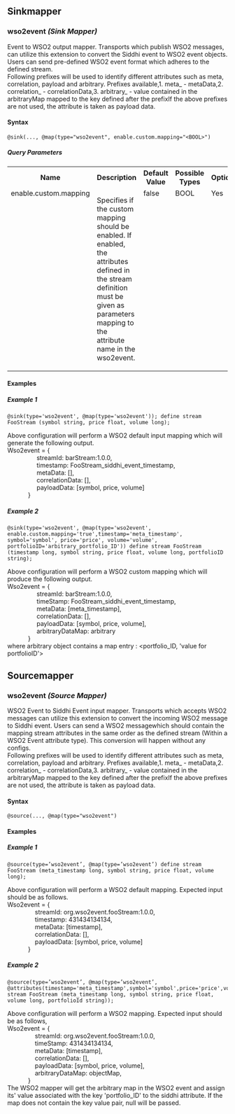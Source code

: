 ## Sinkmapper

### wso2event _(Sink Mapper)_

<p style="word-wrap: break-word">Event to WSO2 output mapper. Transports which publish WSO2 messages, can utilize this extension to convert the Siddhi event to WSO2 event objects. Users can send pre-defined WSO2 event format which adheres to the defined stream.<br>Following prefixes will be used to identify different attributes such as meta, correlation, payload and arbitrary. Prefixes available,1. meta_ - metaData,2. correlation_ - correlationData,3. arbitrary_ - value contained in the arbitraryMap mapped to the key defined after the prefixIf the above prefixes are not used, the attribute is taken as payload data.</p>

#### Syntax

```
@sink(..., @map(type="wso2event", enable.custom.mapping="<BOOL>")
```

##### Query Parameters

<table>
    <tr>
        <th>Name</th>
        <th>Description</th>
        <th>Default Value</th>
        <th>Possible Types</th>
        <th>Optional</th>
        <th>Dynamic</th>
    </tr>
    <tr>
        <td valign="top">enable.custom.mapping</td>
        <td valign="top"><p style="word-wrap: break-word">Specifies if the custom mapping should be enabled. If enabled, the attributes defined in the stream definition must be given as parameters mapping to the attribute name in the wso2event.</p></td>
        <td valign="top">false</td>
        <td valign="top">BOOL</td>
        <td valign="top">Yes</td>
        <td valign="top">No</td>
    </tr>
</table>



#### Examples

##### Example 1

```
@sink(type='wso2event', @map(type='wso2event')); define stream FooStream (symbol string, price float, volume long);
```
<p style="word-wrap: break-word">Above configuration will perform a WSO2 default input mapping which will generate the following output.<br>Wso2event = {<br>&nbsp;&nbsp;&nbsp;&nbsp;&nbsp;&nbsp;&nbsp;&nbsp;&nbsp;&nbsp;&nbsp;&nbsp;&nbsp;&nbsp;&nbsp;&nbsp;&nbsp;streamId: barStream:1.0.0,<br>&nbsp;&nbsp;&nbsp;&nbsp;&nbsp;&nbsp;&nbsp;&nbsp;&nbsp;&nbsp;&nbsp;&nbsp;&nbsp;&nbsp;&nbsp;&nbsp;&nbsp;timestamp: FooStream_siddhi_event_timestamp,<br>&nbsp;&nbsp;&nbsp;&nbsp;&nbsp;&nbsp;&nbsp;&nbsp;&nbsp;&nbsp;&nbsp;&nbsp;&nbsp;&nbsp;&nbsp;&nbsp;&nbsp;metaData: [],<br>&nbsp;&nbsp;&nbsp;&nbsp;&nbsp;&nbsp;&nbsp;&nbsp;&nbsp;&nbsp;&nbsp;&nbsp;&nbsp;&nbsp;&nbsp;&nbsp;&nbsp;correlationData: [],<br>&nbsp;&nbsp;&nbsp;&nbsp;&nbsp;&nbsp;&nbsp;&nbsp;&nbsp;&nbsp;&nbsp;&nbsp;&nbsp;&nbsp;&nbsp;&nbsp;&nbsp;payloadData: [symbol, price, volume]<br>&nbsp;&nbsp;&nbsp;&nbsp;&nbsp;&nbsp;&nbsp;&nbsp;&nbsp;&nbsp;&nbsp;&nbsp;}<br></p>

##### Example 2

```
@sink(type='wso2event', @map(type='wso2event', enable.custom.mapping='true',timestamp='meta_timestamp', symbol='symbol', price='price', volume='volume', portfolioID='arbitrary_portfolio_ID')) define stream FooStream (timestamp long, symbol string, price float, volume long, portfolioID string);
```
<p style="word-wrap: break-word">Above configuration will perform a WSO2 custom mapping which will produce the following output.<br>Wso2event = {<br>&nbsp;&nbsp;&nbsp;&nbsp;&nbsp;&nbsp;&nbsp;&nbsp;&nbsp;&nbsp;&nbsp;&nbsp;&nbsp;&nbsp;&nbsp;&nbsp;&nbsp;streamId: barStream:1.0.0,<br>&nbsp;&nbsp;&nbsp;&nbsp;&nbsp;&nbsp;&nbsp;&nbsp;&nbsp;&nbsp;&nbsp;&nbsp;&nbsp;&nbsp;&nbsp;&nbsp;&nbsp;timeStamp: FooStream_siddhi_event_timestamp,<br>&nbsp;&nbsp;&nbsp;&nbsp;&nbsp;&nbsp;&nbsp;&nbsp;&nbsp;&nbsp;&nbsp;&nbsp;&nbsp;&nbsp;&nbsp;&nbsp;&nbsp;metaData: [meta_timestamp],<br>&nbsp;&nbsp;&nbsp;&nbsp;&nbsp;&nbsp;&nbsp;&nbsp;&nbsp;&nbsp;&nbsp;&nbsp;&nbsp;&nbsp;&nbsp;&nbsp;&nbsp;correlationData: [],<br>&nbsp;&nbsp;&nbsp;&nbsp;&nbsp;&nbsp;&nbsp;&nbsp;&nbsp;&nbsp;&nbsp;&nbsp;&nbsp;&nbsp;&nbsp;&nbsp;&nbsp;payloadData: [symbol, price, volume],<br>&nbsp;&nbsp;&nbsp;&nbsp;&nbsp;&nbsp;&nbsp;&nbsp;&nbsp;&nbsp;&nbsp;&nbsp;&nbsp;&nbsp;&nbsp;&nbsp;&nbsp;arbitraryDataMap: arbitrary<br>&nbsp;&nbsp;&nbsp;&nbsp;&nbsp;&nbsp;&nbsp;&nbsp;&nbsp;&nbsp;&nbsp;&nbsp;}<br>where arbitrary object contains a map entry : &lt;portfolio_ID, 'value for portfolioID'&gt;</p>

## Sourcemapper

### wso2event _(Source Mapper)_

<p style="word-wrap: break-word">WSO2 Event to Siddhi Event input mapper. Transports which accepts WSO2 messages can utilize this extension to convert the incoming WSO2 message to Siddhi event. Users can send a WSO2 messagewhich should contain the mapping stream attributes in the same order as the defined stream (Within a WSO2 Event attribute type). This conversion will happen without any configs.<br>Following prefixes will be used to identify different attributes such as meta, correlation, payload and arbitrary. Prefixes available,1. meta_ - metaData,2. correlation_ - correlationData,3. arbitrary_ - value contained in the arbitraryMap mapped to the key defined after the prefixIf the above prefixes are not used, the attribute is taken as payload data.</p>

#### Syntax

```
@source(..., @map(type="wso2event")
```




#### Examples

##### Example 1

```
@source(type=’wso2event’, @map(type=’wso2event’) define stream FooStream (meta_timestamp long, symbol string, price float, volume long);
```
<p style="word-wrap: break-word">Above configuration will perform a WSO2 default mapping. Expected input should be as follows.<br>Wso2event = {<br>&nbsp;&nbsp;&nbsp;&nbsp;&nbsp;&nbsp;&nbsp;&nbsp;&nbsp;&nbsp;&nbsp;&nbsp;&nbsp;&nbsp;&nbsp;&nbsp;streamId: org.wso2event.fooStream:1.0.0,<br>&nbsp;&nbsp;&nbsp;&nbsp;&nbsp;&nbsp;&nbsp;&nbsp;&nbsp;&nbsp;&nbsp;&nbsp;&nbsp;&nbsp;&nbsp;&nbsp;timestamp: 431434134134,<br>&nbsp;&nbsp;&nbsp;&nbsp;&nbsp;&nbsp;&nbsp;&nbsp;&nbsp;&nbsp;&nbsp;&nbsp;&nbsp;&nbsp;&nbsp;&nbsp;metaData: [timestamp],<br>&nbsp;&nbsp;&nbsp;&nbsp;&nbsp;&nbsp;&nbsp;&nbsp;&nbsp;&nbsp;&nbsp;&nbsp;&nbsp;&nbsp;&nbsp;&nbsp;correlationData: [],<br>&nbsp;&nbsp;&nbsp;&nbsp;&nbsp;&nbsp;&nbsp;&nbsp;&nbsp;&nbsp;&nbsp;&nbsp;&nbsp;&nbsp;&nbsp;&nbsp;payloadData: [symbol, price, volume]<br>&nbsp;&nbsp;&nbsp;&nbsp;&nbsp;&nbsp;&nbsp;&nbsp;&nbsp;&nbsp;&nbsp;&nbsp;}<br></p>

##### Example 2

```
@source(type=’wso2event’, @map(type=’wso2event’, @attributes(timestamp='meta_timestamp',symbol='symbol',price='price',volume='volume',portfolioId='arbitrary_portfolio_ID')))define stream FooStream (meta_timestamp long, symbol string, price float, volume long, portfolioId string)); 
```
<p style="word-wrap: break-word">Above configuration will perform a WSO2 mapping. Expected input should be as follows,<br>Wso2event = {<br>&nbsp;&nbsp;&nbsp;&nbsp;&nbsp;&nbsp;&nbsp;&nbsp;&nbsp;&nbsp;&nbsp;&nbsp;&nbsp;&nbsp;&nbsp;&nbsp;streamId: org.wso2event.fooStream:1.0.0,<br>&nbsp;&nbsp;&nbsp;&nbsp;&nbsp;&nbsp;&nbsp;&nbsp;&nbsp;&nbsp;&nbsp;&nbsp;&nbsp;&nbsp;&nbsp;&nbsp;timeStamp: 431434134134,<br>&nbsp;&nbsp;&nbsp;&nbsp;&nbsp;&nbsp;&nbsp;&nbsp;&nbsp;&nbsp;&nbsp;&nbsp;&nbsp;&nbsp;&nbsp;&nbsp;metaData: [timestamp],<br>&nbsp;&nbsp;&nbsp;&nbsp;&nbsp;&nbsp;&nbsp;&nbsp;&nbsp;&nbsp;&nbsp;&nbsp;&nbsp;&nbsp;&nbsp;&nbsp;correlationData: [],<br>&nbsp;&nbsp;&nbsp;&nbsp;&nbsp;&nbsp;&nbsp;&nbsp;&nbsp;&nbsp;&nbsp;&nbsp;&nbsp;&nbsp;&nbsp;&nbsp;payloadData: [symbol, price, volume],<br>&nbsp;&nbsp;&nbsp;&nbsp;&nbsp;&nbsp;&nbsp;&nbsp;&nbsp;&nbsp;&nbsp;&nbsp;&nbsp;&nbsp;&nbsp;&nbsp;arbitraryDataMap: objectMap,<br>&nbsp;&nbsp;&nbsp;&nbsp;&nbsp;&nbsp;&nbsp;&nbsp;&nbsp;&nbsp;&nbsp;&nbsp;}<br>The WSO2 mapper will get the arbitrary map in the WSO2 event and assign its' value associated with the key 'portfolio_ID' to the siddhi attribute. If the map does not contain the key value pair, null will be passed.</p>

